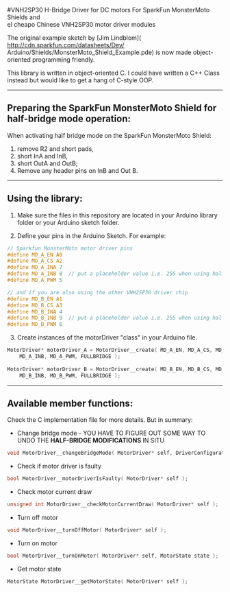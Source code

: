 #VNH2SP30 H-Bridge Driver for DC motors For SparkFun MonsterMoto Shields and  
el cheapo Chinese VNH2SP30 motor driver modules


The original example sketch by [Jim Lindblom](  
http://cdn.sparkfun.com/datasheets/Dev/  
Arduino/Shields/MonsterMoto_Shield_Example.pde) is now made object-oriented 
programming friendly.

This library is written in object-oriented C.  I could have written a C++ Class 
instead but would like to get a hang of C-style OOP.

---

## Preparing the SparkFun MonsterMoto Shield for half-bridge mode operation:

When activating half bridge mode on the SparkFun 
MonsterMoto Shield: 
1. remove R2 and short pads, 
2. short InA and InB, 
3. short OutA and OutB;
4. Remove any header pins on InB and Out B.

---

## Using the library:

1. Make sure the files in this repository are located in your Arduino library 
folder or your Arduino sketch folder.

2. Define your pins in the Arduino Sketch.  For example:

```C
// Sparkfun MonsterMoto motor driver pins
#define MD_A_EN A0
#define MD_A_CS A2
#define MD_A_INA 7
#define MD_A_INB 8  // put a placeholder value i.e. 255 when using halfbridge mode
#define MD_A_PWM 5

// and if you are also using the other VNH2SP30 driver chip
#define MD_B_EN A1
#define MD_B_CS A3
#define MD_B_INA 4
#define MD_B_INB 9  // put a placeholder value i.e. 255 when using halfbridge mode 
#define MD_B_PWM 6
```

3. Create instances of the motorDriver "class" in your Arduino file.

```C
MotorDriver* motorDriver_A = MotorDriver__create( MD_A_EN, MD_A_CS, MD_A_INA,
    MD_A_INB, MD_A_PWM, FULLBRIDGE );
    
MotorDriver* motorDriver_B = MotorDriver__create( MD_B_EN, MD_B_CS, MD_B_INA,
    MD_B_INB, MD_B_PWM, FULLBRIDGE );
```

---

## Available member functions:

Check the C implementation file for more details.  But in summary:

* Change bridge mode - YOU HAVE TO FIGURE OUT SOME WAY TO UNDO THE 
**HALF-BRIDGE MODIFICATIONS** IN SITU
```C
void MotorDriver__changeBridgeMode( MotorDriver* self, DriverConfiguration mode );
```

* Check if motor driver is faulty
```C
bool MotorDriver__motorDriverIsFaulty( MotorDriver* self );
```

* Check motor current draw
```C
unsigned int MotorDriver__checkMotorCurrentDraw( MotorDriver* self );
```

* Turn off motor
```C
void MotorDriver__turnOffMotor( MotorDriver* self );
```

* Turn on motor
```C
bool MotorDriver__turnOnMotor( MotorDriver* self, MotorState state );
```

* Get motor state
```C 
MotorState MotorDriver__getMotorState( MotorDriver* self );
```
